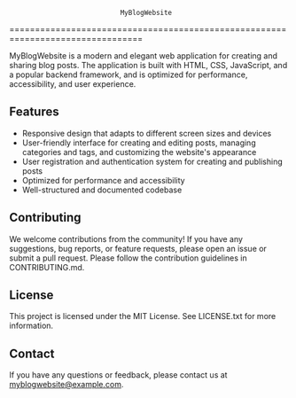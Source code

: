                                 MyBlogWebsite
================================================================================

MyBlogWebsite is a modern and elegant web application for creating and sharing blog posts. The application is built with HTML, CSS, JavaScript, and a popular backend framework, and is optimized for performance, accessibility, and user experience.


Features
--------
- Responsive design that adapts to different screen sizes and devices
- User-friendly interface for creating and editing posts, managing categories and tags, and customizing the website's appearance
- User registration and authentication system for creating and publishing posts
- Optimized for performance and accessibility
- Well-structured and documented codebase

Contributing
------------
We welcome contributions from the community! If you have any suggestions, bug reports, or feature requests, please open an issue or submit a pull request. Please follow the contribution guidelines in CONTRIBUTING.md.

License
-------
This project is licensed under the MIT License. See LICENSE.txt for more information.

Contact
-------
If you have any questions or feedback, please contact us at myblogwebsite@example.com.

